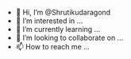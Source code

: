 - 👋 Hi, I’m @Shrutikudaragond
- 👀 I’m interested in ...
- 🌱 I’m currently learning ...
- 💞️ I’m looking to collaborate on ...
- 📫 How to reach me ...

<!---
Shrutikudaragond/Shrutikudaragond is a ✨ special ✨ repository because its `README.md` (this file) appears on your GitHub profile.
You can click the Preview link to take a look at your changes.
--->
